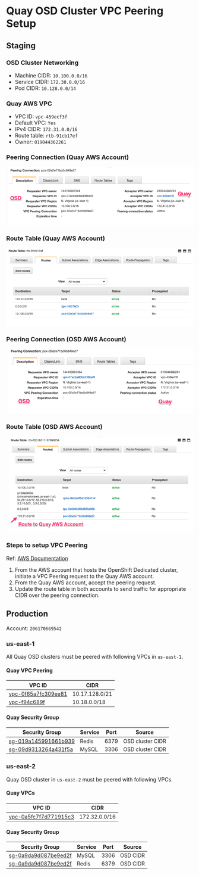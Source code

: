 # Quay OSD Cluster VPC Peering Setup

## Staging

### OSD Cluster Networking

- Machine CIDR: `10.100.0.0/16`
- Service CIDR: `172.30.0.0/16`
- Pod CIDR: `10.128.0.0/14`

### Quay AWS VPC

- VPC ID: `vpc-459ecf3f`
- Default VPC: `Yes`
- IPv4 CIDR: `172.31.0.0/16`
- Route table: `rtb-91cb17ef`
- Owner: `019044362261`

### Peering Connection (Quay AWS Account)

![](images/pcx-02e2e71bc0c849e57.png)

### Route Table (Quay AWS Account)

![](images/route-table.png)

### Peering Connection (OSD AWS Account)

![](images/pcx-02e2e71bc0c849e57-osd.png)

### Route Table (OSD AWS Account)

![](images/rtb-05b1b511167898254.png)

### Steps to setup VPC Peering

Ref: [AWS Documentation](https://docs.aws.amazon.com/vpc/latest/peering/working-with-vpc-peering.html)

1. From the AWS account that hosts the OpenShift Dedicated cluster, initiate a VPC Peering request to the Quay AWS account.
2. From the Quay AWS account, accept the peering request.
3. Update the route table in both accounts to send traffic for appropriate CIDR over the peering connection.

## Production

Account: `206170669542`

### us-east-1

All Quay OSD clusters must be peered with following VPCs in `us-east-1`.

#### Quay VPC Peering

| VPC ID | CIDR |
| --- | --- |
| [vpc-0f65a7fc309ee81](https://console.aws.amazon.com/vpc/home?region=us-east-1#vpcs:vpcId=vpc-0f65a7fc309ee81b7) | 10.17.128.0/21 |
| [vpc-f94c689f](https://console.aws.amazon.com/vpc/home?region=us-east-1#vpcs:vpcId=vpc-f94c689f) | 10.18.0.0/18 |

#### Quay Security Group

| Security Group | Service | Port | Source |
| --- | --- | --- | --- |
|[sg-019a145991661b939](https://console.aws.amazon.com/ec2/v2/home?region=us-east-1#SecurityGroup:groupId=sg-019a145991661b939)| Redis | 6379 | OSD cluster CIDR |
|[sg-09d9313264a431f5a](https://console.aws.amazon.com/ec2/v2/home?region=us-east-1#SecurityGroup:groupId=sg-09d9313264a431f5a)| MySQL | 3306 | OSD cluster CIDR |

### us-east-2

Quay OSD cluster in `us-east-2` must be peered with following VPCs.

#### Quay VPCs

| VPC ID | CIDR |
| --- | --- |
| [vpc-0a5fc7f7d771915c3](https://us-east-2.console.aws.amazon.com/vpc/home?region=us-east-2#vpcs:vpcId=vpc-0a5fc7f7d771915c3) | 172.32.0.0/16 |

#### Quay Security Group

| Security Group | Service | Port | Source |
| --- | --- | --- | --- |
| [sg-0a9da9d087be9ed2f](https://us-east-2.console.aws.amazon.com/ec2/v2/home?region=us-east-2#SecurityGroup:groupId=sg-0a9da9d087be9ed2f) | MySQL  | 3306 | OSD CIDR |
| [sg-0a9da9d087be9ed2f](https://us-east-2.console.aws.amazon.com/ec2/v2/home?region=us-east-2#SecurityGroup:groupId=sg-0a9da9d087be9ed2f) |  Redis  | 6379 | OSD CIDR |
